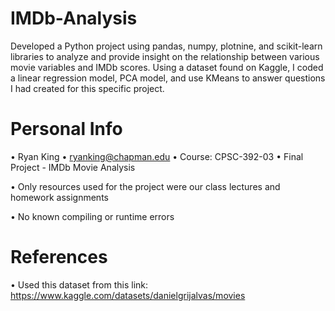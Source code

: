 # IMDb-Analysis
Developed a Python project using pandas, numpy, plotnine, and scikit-learn libraries to analyze and provide insight on the relationship between various movie variables and IMDb scores. Using a dataset found on Kaggle, I coded a linear regression model, PCA model, and use KMeans to answer questions I had created for this specific project.

# Personal Info
• Ryan King
• ryanking@chapman.edu
• Course: CPSC-392-03
• Final Project - IMDb Movie Analysis

• Only resources used for the project were our class lectures and homework assignments

• No known compiling or runtime errors

# References
• Used this dataset from this link: https://www.kaggle.com/datasets/danielgrijalvas/movies 
